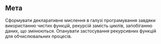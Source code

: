 ## Мета

Сформувати декларативне мислення в галузі програмування завдяки використанню чистих функцій, рекурсій замість циклів,
запобіганню даних, що змінюються. Опанувати застосування рекурсивних функцій для обчислювальних процесів.
